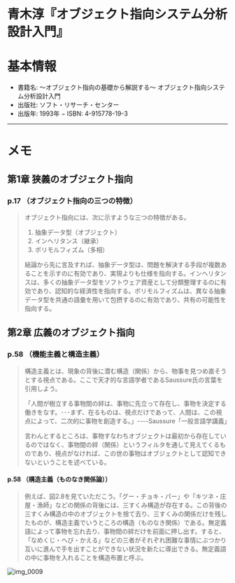 青木淳『オブジェクト指向システム分析設計入門』
=============================================

# 基本情報

- 書籍名: 〜オブジェクト指向の基礎から解説する〜 オブジェクト指向システム分析設計入門
- 出版社: ソフト・リサーチ・センター
- 出版年: 1993年
− ISBN: 4-915778-19-3

----

# メモ

## 第1章 狭義のオブジェクト指向

### p.17 （オブジェクト指向の三つの特徴）

> オブジェクト指向には、次に示すような三つの特徴がある。
> 
> 1. 抽象データ型（オブジェクト）
> 2. インヘリタンス（継承）
> 3. ポリモルフィズム（多相）
> 
> 結論から先に言及すれば、抽象データ型は、問題を解決する手段が複数あることを示すのに有効であり、実現よりも仕様を指向する。インヘリタンスは、多くの抽象データ型をソフトウェア資産として分類整理するのに有効であり、認知的な経済性を指向する。ポリモルフィズムは、異なる抽象データ型を共通の語彙を用いて包摂するのに有効であり、共有の可能性を指向する。


## 第2章 広義のオブジェクト指向

### p.58 （機能主義と構造主義）

> 構造主義とは、現象の背後に潜む構造（関係）から、物事を見つめ直そうとする視点である。ここで天才的な言語学者であるSaussure氏の言葉を引用しよう。
>
>    「人間が樹立する事物間の絆は、事物に先立って存在し、事物を決定する働きをなす。･･･まず、在るものは、視点だけであって、人間は、この視点によって、二次的に事物を創造する。」----Saussure「一般言語学講義」
>
> 言わんとするところは、事物すなわちオブジェクトは最初から存在しているのではなく、事物間の絆（関係）というフィルタを通して見えてくるものであり、視点がなければ、この世の事物はオブジェクトとして認知できないということを述べている。


#### p.58 （構造主義（ものなき関係論））

> 例えば、図2.8を見ていただこう。「グー・チョキ・パー」や「キツネ・庄屋・漁師」などの関係の背後には、三すくみ構造が存在する。この背後の三すくみ構造の中のオブジェクトを捨て去り、三すくみの関係だけを残したものが、構造主義でいうところの構造（ものなき関係）である。無定義語によって事物を忘れ去り、事物間の絆だけを前面に押し出す。すると、「なめくじ・へび・かえる」などの三者がそれぞれ困難な事情にぶつかり互いに進んで手を出すことができない状況を新たに導出できる。無定義語の中に事物を入れることを構造布置と呼ぶ。

![img_0009](https://cloud.githubusercontent.com/assets/89830/14984304/f5d3cff0-117c-11e6-99af-0fd3930238c8.jpg)


